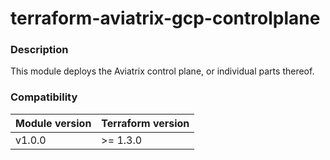 # terraform-aviatrix-gcp-controlplane

### Description
This module deploys the Aviatrix control plane, or individual parts thereof.

### Compatibility
Module version | Terraform version
:--- | :---
v1.0.0 | >= 1.3.0 |
